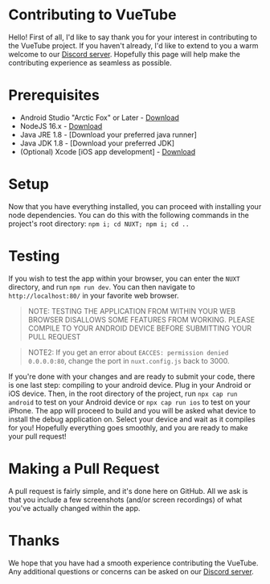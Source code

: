 # Contributing to VueTube
Hello! First of all, I'd like to say thank you for your interest in contributing to the VueTube project. If you haven't already, I'd like to extend to you a warm welcome to our [Discord server](https://discord.gg/7P8KJrdd5W). Hopefully this page will help make the contributing experience as seamless as possible.

# Prerequisites 
- Android Studio "Arctic Fox" or Later - [Download](https://developer.android.com/studio#downloads)
- NodeJS 16.x - [Download](https://nodejs.org/en/download/)
- Java JRE 1.8 - [Download your preferred java runner]
- Java JDK 1.8 - [Download your preferred JDK]
- (Optional) Xcode [iOS app development] - [Download](https://developer.apple.com/xcode/)

# Setup
Now that you have everything installed, you can proceed with installing your node dependencies. You can do this with the following commands in the project's root directory:
`npm i; cd NUXT; npm i; cd ..`

# Testing
If you wish to test the app within your browser, you can enter the `NUXT` directory, and run `npm run dev`. You can then navigate to `http://localhost:80/` in your favorite web browser. 
> NOTE: TESTING THE APPLICATION FROM WITHIN YOUR WEB BROWSER DISALLOWS SOME FEATURES FROM WORKING. PLEASE COMPILE TO YOUR ANDROID DEVICE BEFORE SUBMITTING YOUR PULL REQUEST

> NOTE2: If you get an error about `EACCES: permission denied 0.0.0.0:80`, change the port in `nuxt.config.js` back to 3000.

If you're done with your changes and are ready to submit your code, there is one last step: compiling to your android device. Plug in your Android or iOS device. Then, in the root directory of the project, run `npx cap run android` to test on your Android device or `npx cap run ios` to test on your iPhone. The app will proceed to build and you will be asked what device to install the debug application on.  Select your device and wait as it compiles for you! Hopefully everything goes smoothly, and you are ready to make your pull request!

# Making a Pull Request
A pull request is fairly simple, and it's done here on GitHub. All we ask is that you include a few screenshots (and/or screen recordings) of what you've actually changed within the app.

# Thanks
We hope that you have had a smooth experience contributing the VueTube. Any additional questions or concerns can be asked on our [Discord server](https://discord.gg/7P8KJrdd5W).
